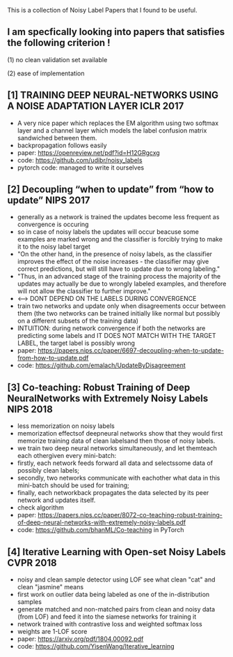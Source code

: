 
This is a collection of Noisy Label Papers that I found to be useful.

I am specfically looking into papers that satisfies the following criterion !
-----------------------------------------------------------------------------
(1) no clean validation set available

(2) ease of implementation

[1] TRAINING DEEP NEURAL-NETWORKS USING A NOISE ADAPTATION LAYER ICLR 2017
-----------------------------------------------------------------------------
 - A very nice paper which replaces the EM algorithm using two softmax layer and a channel layer which models the label confusion matrix sandwiched between them.
 - backpropagation follows easily
 - paper: https://openreview.net/pdf?id=H12GRgcxg
 - code: https://github.com/udibr/noisy_labels 
 - pytorch code: managed to write it ourselves 
 
 
[2] Decoupling “when to update” from “how to update” NIPS 2017
----------------------------------------------------------------------------- 
 - generally as a network is trained the updates become less frequent as convergence is occuring 
 - so in case of noisy labels the updates will occur beacuse some examples are marked wrong and the classifier is forcibly trying to make it to the noisy label target
 - "On the other hand, in the presence of noisy labels, as the classifier improves the effect of the noise increases - the classifier may give correct predictions, but will still have to update due to wrong labeling."
 - "Thus, in an advanced stage of the training process the majority of the updates may actually be due to wrongly labeled examples, and therefore will not allow the classifier to further improve."
 - <when to update> <--> <how to update>  DONT DEPEND ON THE LABELS DURING CONVERGENCE
 - train two networks and update only when disagreements occur between them (the two networks can be trained initially like normal but possibly on a different subsets of the training data)
 - INTUITION: during network convergence if both the networks are predicting some labels and IT DOES NOT MATCH WITH THE TARGET LABEL, the target label is possibly wrong 
 - paper: https://papers.nips.cc/paper/6697-decoupling-when-to-update-from-how-to-update.pdf
 - code: https://github.com/emalach/UpdateByDisagreement
 
 [3] Co-teaching: Robust Training of Deep NeuralNetworks with Extremely Noisy Labels NIPS 2018
 ----------------------------------------------------------------------------- 
 - less memorization on noisy labels 
 - memorization effectsof deepneural networks show that they would first memorize training data of clean labelsand then those of noisy labels.
 - we train two deep neural networks simultaneously, and let themteach each othergiven every mini-batch:
 - firstly, each network feeds forward all data and selectssome data of possibly clean labels;
 - secondly, two networks communicate with eachother what data in this mini-batch should be used for training;
 - finally, each networkback propagates the data selected by its peer network and updates itself.
 - check algorithm 
 - paper: https://papers.nips.cc/paper/8072-co-teaching-robust-training-of-deep-neural-networks-with-extremely-noisy-labels.pdf
 - code: https://github.com/bhanML/Co-teaching in PyTorch
 
 
[4] Iterative Learning with Open-set Noisy Labels CVPR 2018
 ----------------------------------------------------------------------------- 
 - noisy and clean sample detector using LOF see what clean "cat" and clean "jasmine" means
 - first work on outlier data being labeled as one of the in-distribution samples 
 - generate matched and non-matched pairs from clean and noisy data (from LOF) and feed it into the siamese networks for training it 
 - network trained with contrastive loss and weighted softmax loss
 - weights are 1-LOF score 
 - paper: https://arxiv.org/pdf/1804.00092.pdf
 - code: https://github.com/YisenWang/Iterative_learning 
